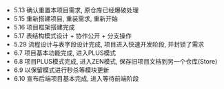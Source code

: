 ﻿- 5.13 确认重置本项目需求, 原仓库已经爆破处理
- 5.15 重新搭建项目, 重装需求, 重新开始
- 5.16 项目框架搭建完成
- 5.17 表结构模式设计 + 协作公开 + 分支操作
- 5.29 流程设计与表字段设计完成, 项目进入快速开发阶段, 并封锁了需求
- 6.7 项目基本功能完成, 进入PLUS模式
- 6.8 项目PLUS模式完成, 进入ZEN模式, 保存旧项目文档到另一个仓库(Store)
- 6.9 以保留模式进行秒杀等模块更新
- 6.10 宣布后端项目基本完成, 进入等待前端阶段

